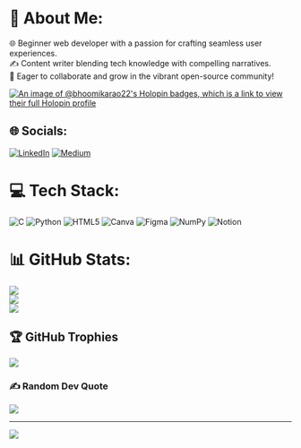 # 💫 About Me:
🌐 Beginner web developer with a passion for crafting seamless user experiences.<br>✍️ Content writer blending tech knowledge with compelling narratives.<br>🚀 Eager to collaborate and grow in the vibrant open-source community!

[![An image of @bhoomikarao22's Holopin badges, which is a link to view their full Holopin profile](https://holopin.me/bhoomikarao)](https://www.holopin.io/@bhoomikaro#)


## 🌐 Socials:
[![LinkedIn](https://img.shields.io/badge/LinkedIn-%230077B5.svg?logo=linkedin&logoColor=white)](https://linkedin.com/in/https://www.linkedin.com/in/bhoomika-rao-52521722a/) [![Medium](https://img.shields.io/badge/Medium-12100E?logo=medium&logoColor=white)](https://medium.com/@https://medium.com/@bhoomikarao) 

# 💻 Tech Stack:
![C](https://img.shields.io/badge/c-%2300599C.svg?style=flat&logo=c&logoColor=white) ![Python](https://img.shields.io/badge/python-3670A0?style=flat&logo=python&logoColor=ffdd54) ![HTML5](https://img.shields.io/badge/html5-%23E34F26.svg?style=flat&logo=html5&logoColor=white) ![Canva](https://img.shields.io/badge/Canva-%2300C4CC.svg?style=flat&logo=Canva&logoColor=white) ![Figma](https://img.shields.io/badge/figma-%23F24E1E.svg?style=flat&logo=figma&logoColor=white) ![NumPy](https://img.shields.io/badge/numpy-%23013243.svg?style=flat&logo=numpy&logoColor=white) ![Notion](https://img.shields.io/badge/Notion-%23000000.svg?style=flat&logo=notion&logoColor=white)
# 📊 GitHub Stats:
![](https://github-readme-stats.vercel.app/api?username=bhoomikarao22&theme=dark&hide_border=false&include_all_commits=false&count_private=false)<br/>
![](https://github-readme-streak-stats.herokuapp.com/?user=bhoomikarao22&theme=dark&hide_border=false)<br/>
![](https://github-readme-stats.vercel.app/api/top-langs/?username=bhoomikarao22&theme=dark&hide_border=false&include_all_commits=false&count_private=false&layout=compact)

## 🏆 GitHub Trophies
![](https://github-profile-trophy.vercel.app/?username=bhoomikarao22&theme=radical&no-frame=false&no-bg=true&margin-w=4)

### ✍️ Random Dev Quote
![](https://quotes-github-readme.vercel.app/api?type=horizontal&theme=dark)

---
[![](https://visitcount.itsvg.in/api?id=bhoomikarao22&icon=0&color=0)](https://visitcount.itsvg.in)

<!-- Proudly created with GPRM ( https://gprm.itsvg.in ) -->
